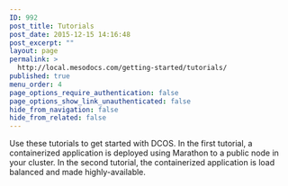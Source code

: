 ```yaml
---
ID: 992
post_title: Tutorials
post_date: 2015-12-15 14:16:48
post_excerpt: ""
layout: page
permalink: >
  http://local.mesodocs.com/getting-started/tutorials/
published: true
menu_order: 4
page_options_require_authentication: false
page_options_show_link_unauthenticated: false
hide_from_navigation: false
hide_from_related: false
---
```

Use these tutorials to get started with DCOS. In the first tutorial, a containerized application is deployed using Marathon to a public node in your cluster. In the second tutorial, the containerized application is load balanced and made highly-available.